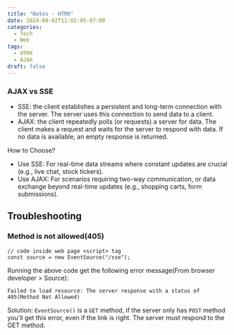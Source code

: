 ```yaml
---
title: "Notes - HTMX"
date: 2024-08-02T11:02:05-07:00
categories:
  - Tech
  - Web
tags:
  - HTMX
  - AJAX
draft: false
---
```


### AJAX vs SSE
* SSE: the client establishes a persistent and long-term connection with the server. The server uses this connection to send data to a client.
* AJAX: the client repeatedly polls (or requests) a server for data. The client makes a request and waits for the server to respond with data. If no data is available, an empty response is returned.

How to Choose?
* Use SSE: For real-time data streams where constant updates are crucial (e.g., live chat, stock tickers).
* Use AJAX: For scenarios requiring two-way communication, or data exchange beyond real-time updates (e.g., shopping carts, form submissions).

## Troubleshooting
### Method is not allowed(405)
```
// code inside web page <script> tag
const source = new EventSource("/sse");
```
Running the above code get the following error message(From browser developer > Source):
```
Failed to load resource: The server response with a status of 405(Method Not Allowed)
```

Solution:
`EventSource()` is a `GET` method, if the server only has `POST` method you'll get this error, 
even if the link is right. The server must respond to the GET method.
